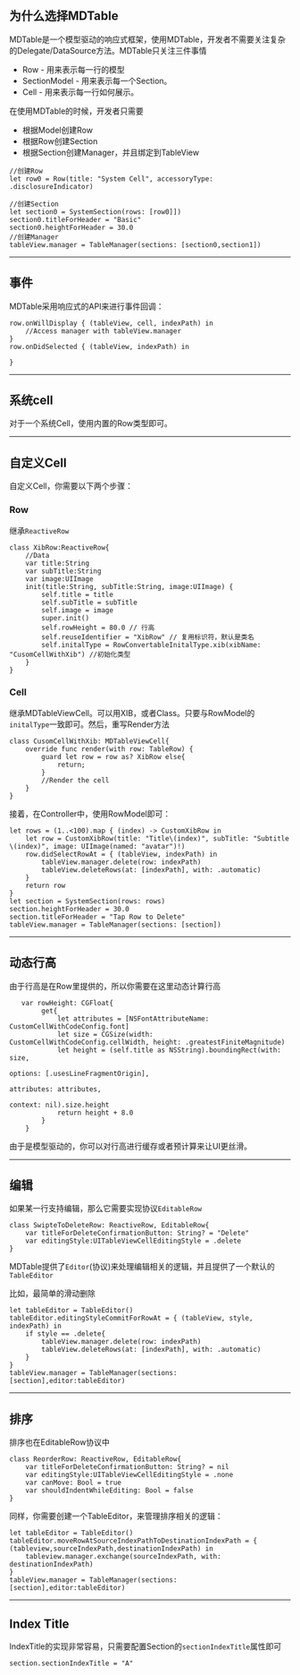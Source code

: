 ## 为什么选择MDTable

MDTable是一个模型驱动的响应式框架，使用MDTable，开发者不需要关注复杂的Delegate/DataSource方法。MDTable只关注三件事情

- Row - 用来表示每一行的模型
- SectionModel - 用来表示每一个Section。
- Cell - 用来表示每一行如何展示。

在使用MDTable的时候，开发者只需要

- 根据Model创建Row
- 根据Row创建Section
- 根据Section创建Manager，并且绑定到TableView

```
//创建Row
let row0 = Row(title: "System Cell", accessoryType: .disclosureIndicator)

//创建Section
let section0 = SystemSection(rows: [row0]])
section0.titleForHeader = "Basic"
section0.heightForHeader = 30.0
//创建Manager
tableView.manager = TableManager(sections: [section0,section1])
```

----
## 事件

MDTable采用响应式的API来进行事件回调：

```
row.onWillDisplay { (tableView, cell, indexPath) in
    //Access manager with tableView.manager
}
row.onDidSelected { (tableView, indexPath) in
    
}
```

---
## 系统cell

对于一个系统Cell，使用内置的Row类型即可。

---
## 自定义Cell

自定义Cell，你需要以下两个步骤：

### Row

继承`ReactiveRow`

```
class XibRow:ReactiveRow{
    //Data
    var title:String
    var subTitle:String
    var image:UIImage
    init(title:String, subTitle:String, image:UIImage) {
        self.title = title
        self.subTitle = subTitle
        self.image = image
        super.init()
        self.rowHeight = 80.0 // 行高
        self.reuseIdentifier = "XibRow" // 复用标识符，默认是类名
        self.initalType = RowConvertableInitalType.xib(xibName: "CusomCellWithXib") //初始化类型
    }
}
```

### Cell

继承MDTableViewCell。可以用XIB，或者Class。只要与RowModel的`initalType`一致即可。然后，重写Render方法

```
class CusomCellWithXib: MDTableViewCell{    
    override func render(with row: TableRow) {
        guard let row = row as? XibRow else{
            return;
        }
        //Render the cell 
    }
}
```
接着，在Controller中，使用RowModel即可：

```
let rows = (1..<100).map { (index) -> CustomXibRow in
    let row = CustomXibRow(title: "Title\(index)", subTitle: "Subtitle \(index)", image: UIImage(named: "avatar")!)
    row.didSelectRowAt = { (tableView, indexPath) in
        tableView.manager.delete(row: indexPath)
        tableView.deleteRows(at: [indexPath], with: .automatic)
    }
    return row
}
let section = SystemSection(rows: rows)
section.heightForHeader = 30.0
section.titleForHeader = "Tap Row to Delete"
tableView.manager = TableManager(sections: [section])

```

---
## 动态行高

由于行高是在Row里提供的，所以你需要在这里动态计算行高

```
   var rowHeight: CGFloat{
        get{
            let attributes = [NSFontAttributeName: CustomCellWithCodeConfig.font]
            let size = CGSize(width: CustomCellWithCodeConfig.cellWidth, height: .greatestFiniteMagnitude)
            let height = (self.title as NSString).boundingRect(with: size,
                                                               options: [.usesLineFragmentOrigin],
                                                               attributes: attributes,
                                                               context: nil).size.height
            return height + 8.0
        }
    }
```

由于是模型驱动的，你可以对行高进行缓存或者预计算来让UI更丝滑。

---
## 编辑

如果某一行支持编辑，那么它需要实现协议`EditableRow`

```
class SwipteToDeleteRow: ReactiveRow, EditableRow{
    var titleForDeleteConfirmationButton: String? = "Delete"
    var editingStyle:UITableViewCellEditingStyle = .delete
}
```

MDTable提供了`Editor`(协议)来处理编辑相关的逻辑，并且提供了一个默认的`TableEditor`

比如，最简单的滑动删除

```
let tableEditor = TableEditor()
tableEditor.editingStyleCommitForRowAt = { (tableView, style, indexPath) in
    if style == .delete{
        tableView.manager.delete(row: indexPath)
        tableView.deleteRows(at: [indexPath], with: .automatic)
    }
}
tableView.manager = TableManager(sections: [section],editor:tableEditor)
```

---
## 排序

排序也在EditableRow协议中

```
class ReorderRow: ReactiveRow, EditableRow{
    var titleForDeleteConfirmationButton: String? = nil
    var editingStyle:UITableViewCellEditingStyle = .none
    var canMove: Bool = true
    var shouldIndentWhileEditing: Bool = false
}
```

同样，你需要创建一个TableEditor，来管理排序相关的逻辑：

```
let tableEditor = TableEditor()
tableEditor.moveRowAtSourceIndexPathToDestinationIndexPath = { (tableview,sourceIndexPath,destinationIndexPath) in
    tableview.manager.exchange(sourceIndexPath, with: destinationIndexPath)
}
tableView.manager = TableManager(sections: [section],editor:tableEditor)
```

---
## Index Title

IndexTitle的实现非常容易，只需要配置Section的`sectionIndexTitle`属性即可

```
section.sectionIndexTitle = "A"
```